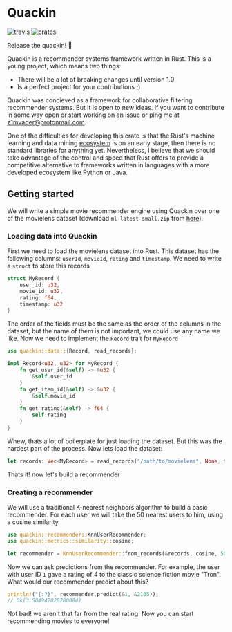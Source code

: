 # Quackin

[![travis](https://img.shields.io/travis/z1mvader/quackin.svg)](https://travis-ci.org/z1mvader/quackin)  [![crates](https://img.shields.io/crates/v/quackin.svg)](https://crates.io/crates/quackin)

Release the quackin! 🦆

Quackin is a recommender systems framework written in Rust. This is a young
project, which means two things:

- There will be a lot of breaking changes until version 1.0
- Is a perfect project for your contributions ;)

Quackin was concieved as a framework for collaborative filtering recommender
systems. But it is open to new ideas. If you want to contribute in some way
open or start working on an issue or ping me at z1mvader@protonmail.com.

One of the difficulties for developing this crate is that the Rust's machine
learning and data mining [ecosystem](http://www.arewelearningyet.com/) is on
an early stage, then there is no standard libraries for anything yet.
Nevertheless, I believe that we should take advantage of the control and speed
that Rust offers to provide a competitive alternative to frameworks written
in languages with a more developed ecosystem like Python or Java.

## Getting started
We will write a simple movie recommender engine using Quackin over one of
the movielens dataset (download `ml-latest-small.zip` from
[here](https://grouplens.org/datasets/movielens/)).

### Loading data into Quackin
First we need to load the movielens dataset into Rust. This dataset has the
following columns: `userId`, `movieId`, `rating` and `timestamp`. We need
to write a `struct` to store this records

```rust
struct MyRecord {
    user_id: u32,
    movie_id: u32,
    rating: f64,
    timestamp: u32
}
```
The order of the fields must be the same as the order of the columns in the
dataset, but the name of them is not important, we could use any name we
like. Now we need to implement the `Record` trait for `MyRecord`

```rust
use quackin::data::{Record, read_records};

impl Record<u32, u32> for MyRecord {
    fn get_user_id(&self) -> &u32 {
        &self.user_id
    }
    fn get_item_id(&self) -> &u32 {
        &self.movie_id
    }
    fn get_rating(&self) -> f64 {
        self.rating
    }
}
```
Whew, thats a lot of boilerplate for just loading the dataset. But this was
the hardest part of the process. Now lets load the dataset:

```rust
let records: Vec<MyRecord> = read_records("/path/to/movielens", None, true);
```
Thats it! now let's build a recommender

### Creating a recommender
We will use a traditional K-nearest neighbors algorithm to build a basic
recommender. For each user we will take the 50 nearest users to him,
using a cosine similarity

```rust
use quackin::recommender::KnnUserRecommender;
use quackin::metrics::similarity::cosine;

let recommender = KnnUserRecommender::from_records(&records, cosine, 50);
```
Now we can ask predictions from the recommender. For example, the user with
user ID `1` gave a rating of 4 to the classic science fiction movie "Tron".
What would our recommender predict about this?

```rust
println!("{:?}", recommender.predict(&1, &2105));
// Ok(3.504942020280084)
```
Not bad! we aren't that far from the real rating. Now you can start recommending
movies to everyone!
